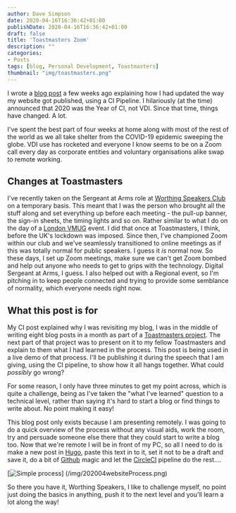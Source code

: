 ```yaml
---
author: Dave Simpson
date: 2020-04-16T16:36:42+01:00
publishDate: 2020-04-16T16:36:42+01:00
draft: false
title: 'Toastmasters Zoom'
description: ""
categories:
- Posts
tags: [blog, Personal Development, Toastmasters]
thumbnail: "img/toastmasters.png"
---
```

I wrote a [blog post](https://www.virtualmachinery.co.uk/post/2020-year-of-ci/) a few weeks ago explaining how I had updated the way my website got published, using a CI Pipeline. I hilariously (at the time) announced that 2020 was the Year of CI, not VDI. Since that time, things have changed. A lot.

I've spent the best part of four weeks at home along with most of the rest of the world as we all take shelter from the COVID-19 epidemic sweeping the globe. VDI use has rocketed and everyone I know seems to be on a Zoom call every day as corporate entities and voluntary organisations alike swap to remote working.

## Changes at Toastmasters ##
I've recently taken on the Sergeant at Arms role at [Worthing Speakers Club](https://worthingspeakers.club/) on a temporary basis. This meant that I was the person who brought all the stuff along and set everything up before each meeting - the pull-up banner, the sign-in sheets, the timing lights and so on. Rather similar to what I do on the day of a [London VMUG](https://community.vmug.com/communities/localcommunityhome?CommunityKey=0433de49-138a-4270-bc83-b64b8ea303a7) event. I did that once at Toastmasters, I think, before the UK's lockdown was imposed. Since then, I've championed Zoom within our club and we've seamlessly transitioned to online meetings as if this was totally normal for public speakers. I guess it *is* normal now. So these days, I set up Zoom meetings, make sure we can't get Zoom bombed and help out anyone who needs to get to grips with the technology. Digital Sergeant at Arms, I guess. I also helped out with a Regional event, so I'm pitching in to keep people connected and trying to provide some semblance of normality, which everyone needs right now.

## What this post is for ##
My CI post explained why I was revisiting my blog, I was in the middle of writing eight blog posts in a month as part of a [Toastmasters project](https://www.toastmasters.org/pathways-overview/pathways-persuasive-influence-path). The next part of that project was to present on it to my fellow Toastmasters and explain to them what I had learned in the process. This post is being used in a live demo of that process. I'll be publishing it during the speech that I am giving, using the CI pipeline, to show how it all hangs together. What could *possibly* go wrong? 

For some reason, I only have three minutes to get my point across, which is quite a challenge, being as I've taken the "what I've learned" question to a technical level, rather than saying it's hard to start a blog or find things to write about. No point making it easy!

This blog post only exists because I am presenting remotely. I was going to do a quick overview of the process without any visual aids, work the room, try and persuade someone else there that they could start to write a blog too. Now that we're remote I will be in front of my PC, so all I need to do is make a new post in [Hugo](https://gohugo.io/), paste this text in to it, set it not to be a draft and save it, do a bit of [Github](https://github.com/) magic and let the [CircleCI](https://circleci.com/blog/automate-your-static-site-deployment-with-circleci/) pipeline do the rest....

[![Simple process](/img/202004websiteProcess.png)] (/img/202004websiteProcess.png)

So there you have it, Worthing Speakers, I like to challenge myself, no point just doing the basics in anything, push it to the next level and you'll learn a lot along the way!